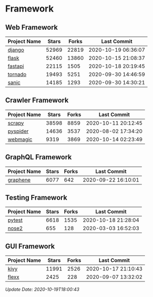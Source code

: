 # Framework

## Web Framework

| Project Name | Stars | Forks | Last Commit |
| ------------ | ----- | ----- | ----------- |
| [django](https://github.com/django/django) | 52969 | 22819 | 2020-10-19 06:36:07 |
| [flask](https://github.com/pallets/flask) | 52460 | 13860 | 2020-10-15 21:08:37 |
| [fastapi](https://github.com/tiangolo/fastapi) | 22115 | 1505 | 2020-10-18 20:19:45 |
| [tornado](https://github.com/tornadoweb/tornado) | 19493 | 5251 | 2020-09-30 14:46:59 |
| [sanic](https://github.com/huge-success/sanic) | 14185 | 1293 | 2020-09-30 14:30:21 |

## Crawler Framework

| Project Name | Stars | Forks | Last Commit |
| ------------ | ----- | ----- | ----------- |
| [scrapy](https://github.com/scrapy/scrapy) | 38598 | 8859 | 2020-10-11 20:12:45 |
| [pyspider](https://github.com/binux/pyspider) | 14636 | 3537 | 2020-08-02 17:34:20 |
| [webmagic](https://github.com/code4craft/webmagic) | 9319 | 3869 | 2020-10-14 02:23:49 |

## GraphQL Framework

| Project Name | Stars | Forks | Last Commit |
| ------------ | ----- | ----- | ----------- |
| [graphene](https://github.com/graphql-python/graphene) | 6077 | 642 | 2020-09-22 16:10:01 |

## Testing Framework

| Project Name | Stars | Forks | Last Commit |
| ------------ | ----- | ----- | ----------- |
| [pytest](https://github.com/pytest-dev/pytest) | 6618 | 1535 | 2020-10-18 21:28:04 |
| [nose2](https://github.com/nose-devs/nose2) | 655 | 128 | 2020-03-03 16:52:03 |

## GUI Framework

| Project Name | Stars | Forks | Last Commit |
| ------------ | ----- | ----- | ----------- |
| [kivy](https://github.com/kivy/kivy) | 11991 | 2526 | 2020-10-17 21:10:43 |
| [flexx](https://github.com/flexxui/flexx) | 2425 | 228 | 2020-09-07 13:32:02 |

*Update Date: 2020-10-19T18:00:43*
